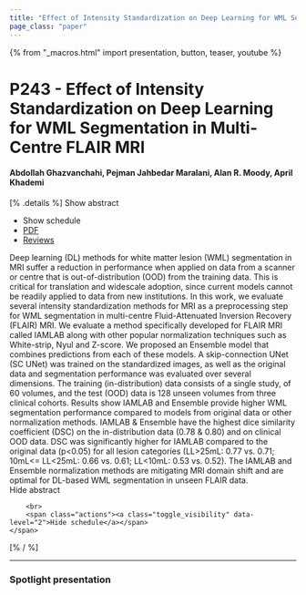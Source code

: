 ```yaml
---
title: "Effect of Intensity Standardization on Deep Learning for WML Segmentation in Multi-Centre FLAIR MRI"
page_class: "paper"
---
```


{% from "_macros.html" import presentation, button, teaser, youtube %}

# P243 - Effect of Intensity Standardization on Deep Learning for WML Segmentation in Multi-Centre FLAIR MRI

#### Abdollah Ghazvanchahi, Pejman Jahbedar Maralani, Alan R. Moody, April Khademi

[% .details %]
<a class="toggle_visibility" data-selector=".abstract" data-level="3">Show abstract</a>
- <a class="toggle_visibility" data-selector=".schedule" data-level="3">Show schedule</a>
- <a href="https://openreview.net/pdf?id=sp-X1rXn8_">PDF</a>
- <a href="https://openreview.net/forum?id=sp-X1rXn8_">Reviews</a>

<p>
    <span class="abstract">
        Deep learning (DL) methods for white matter lesion (WML) segmentation in MRI suffer a reduction in performance when applied on data from a scanner or centre that is out-of-distribution (OOD) from the training data. This is critical for translation and widescale adoption, since current models cannot be readily applied to data from new institutions.  In this work, we evaluate several intensity standardization methods for MRI as a preprocessing step for WML segmentation in multi-centre Fluid-Attenuated Inversion Recovery (FLAIR) MRI. We evaluate a method specifically developed for FLAIR MRI called IAMLAB along with other popular normalization techniques such as White-strip, Nyul and Z-score. We proposed an Ensemble model that combines predictions from each of these models.  A skip-connection UNet (SC UNet) was trained on the standardized images, as well as the original data and segmentation performance was evaluated over several dimensions. The training (in-distribution) data consists of a single study, of 60 volumes, and the test (OOD) data is 128 unseen volumes from three clinical cohorts. Results show IAMLAB and Ensemble provide higher WML segmentation performance compared to models from original data or other normalization methods. IAMLAB & Ensemble have the highest dice similarity coefficient (DSC) on the in-distribution data (0.78 & 0.80) and on clinical OOD data. DSC was significantly higher for IAMLAB compared to the original data (p<0.05) for all lesion categories (LL>25mL: 0.77 vs. 0.71; 10mL<= LL<25mL: 0.66 vs. 0.61; LL<10mL: 0.53 vs. 0.52).  The IAMLAB and Ensemble normalization methods are mitigating MRI domain shift and are optimal for DL-based WML segmentation in unseen FLAIR data.
        <br>
        <span class="actions"><a class="toggle_visibility" data-level="2">Hide abstract</a></span>
    </span>
</p>

<p>
    <span class="schedule">
        
        <br>
        <span class="actions"><a class="toggle_visibility" data-level="2">Hide schedule</a></span>
    </span>
</p>
[% / %]

---


### Spotlight presentation
